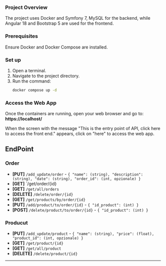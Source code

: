 ### Project Overview
The project uses Docker and Symfony 7, MySQL for the backend, while Angular 18 and Bootstrap 5 are used for the frontend.

### Prerequisites
Ensure Docker and Docker Compose are installed.

### Set up

1. Open a terminal.
2. Navigate to the project directory.
3. Run the command:
   ```bash
   docker compose up -d


### Access the Web App
Once the containers are running, open your web browser and go to:
**https://localhost/**

When the screen with the message "This is the entry point of API, click here to access the front end." appears, click on "here" to access the web app.

## EndPoint
### Order

- **[PUT]** `/add_update/order` - `{ "name": (string), "description": (string), "date": (string), "order_id": (int, opzionale) }`
- **[GET]** `/get/order/{id}
- **[GET]** `/get/all/orders` 
- **[DELETE]** `/delete/order/{id}` 
- **[GET]** `/get/products/by/order/{id}` 
- **[PUT]** `/add/product/to/order/{id}` - `{ "id_product": (int) }`
- **[POST]** `/delete/product/to/order/{id}` - `{ "id_product": (int) }`

### Producut

- **[PUT]** `/add_update/product` - `{ "name": (string), "price": (float), "product_id": (int, opzionale) }`
- **[GET]** `/get/product/{id}`
- **[GET]** `/get/all/product` 
- **[DELETE]** `/delete/product/{id}`
---
